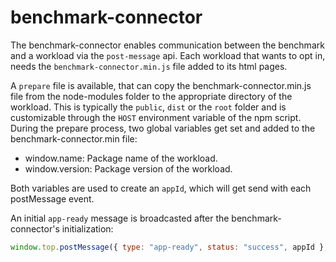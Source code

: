 # benchmark-connector

The benchmark-connector enables communication between the benchmark and a workload via the `post-message` api.
Each workload that wants to opt in, needs the `benchmark-connector.min.js` file added to its html pages.

A `prepare` file is available, that can copy the benchmark-connector.min.js file from the node-modules folder to the appropriate directory of the workload. This is typically the `public`, `dist` or the `root` folder and is customizable through the `HOST` environment variable of the npm script. During the prepare process, two global variables get set and added to the benchmark-connector.min file:

-   window.name: Package name of the workload.
-   window.version: Package version of the workload.

Both variables are used to create an `appId`, which will get send with each postMessage event.

An initial `app-ready` message is broadcasted after the benchmark-connector's initialization:

```JavaScript
window.top.postMessage({ type: "app-ready", status: "success", appId }, "*");
```
